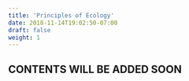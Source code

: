 ```yaml
---
title: 'Principles of Ecology'
date: 2018-11-14T19:02:50-07:00
draft: false
weight: 1
---
```


## CONTENTS WILL BE ADDED SOON